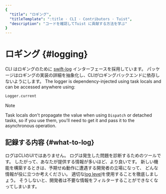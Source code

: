```yaml
---
{
  "title": "ロギング",
  "titleTemplate": ":title · CLI · Contributors · Tuist",
  "description": "コードを確認してTuist に貢献する方法を学ぶ"
}
---
```

# ロギング {#logging}

CLI はロギングのために [swift-log](https://github.com/apple/swift-log) インターフェースを採用しています。 パッケージはロギングの実装の詳細を抽象化し、CLIがロギングバックエンドに依存しないようにします。 The logger is dependency-injected using task locals and can be accessed anywhere using:

```bash
Logger.current
```

> [!NOTE]
> Task locals don't propagate the value when using `Dispatch` or detached tasks, so if you use them, you'll need to get it and pass it to the asynchronous operation.

## 記録する内容 {#what-to-log}

ログはCLIのUIではありません。 ログは発生した問題を診断するためのツールです。
したがって、あなたが提供する情報が多いほど、より良いです。
新しい機能を構築するときは、予期せぬ動作に遭遇する開発者の立場になって、 どんな情報が役に立つか考えください。
適切な[log level](https://www.swift.org/documentation/server/guides/libraries/log-levels.html)を使用することを徹底しましょう。 そうしないと、開発者は不要な情報をフィルターすることができなくなってしまいます。
